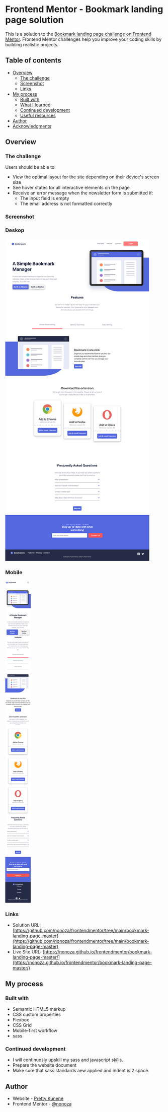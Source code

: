 # Frontend Mentor - Bookmark landing page solution

This is a solution to the [Bookmark landing page challenge on Frontend Mentor](https://www.frontendmentor.io/challenges/bookmark-landing-page-5d0b588a9edda32581d29158). Frontend Mentor challenges help you improve your coding skills by building realistic projects. 

## Table of contents

- [Overview](#overview)
  - [The challenge](#the-challenge)
  - [Screenshot](#screenshot)
  - [Links](#links)
- [My process](#my-process)
  - [Built with](#built-with)
  - [What I learned](#what-i-learned)
  - [Continued development](#continued-development)
  - [Useful resources](#useful-resources)
- [Author](#author)
- [Acknowledgments](#acknowledgments)


## Overview

### The challenge

Users should be able to:

- View the optimal layout for the site depending on their device's screen size
- See hover states for all interactive elements on the page
- Receive an error message when the newsletter form is submitted if:
  - The input field is empty
  - The email address is not formatted correctly

### Screenshot

### Deskop
![](./design/desktop.png)

### Mobile
![](./design/mobile.png)


### Links

- Solution URL: [https://github.com/nonoza/frontendmentor/tree/main/bookmark-landing-page-master](https://github.com/nonoza/frontendmentor/tree/main/bookmark-landing-page-master)
- Live Site URL: [https://nonoza.github.io/frontendmentor/bookmark-landing-page-master/](https://nonoza.github.io/frontendmentor/bookmark-landing-page-master/)

## My process

### Built with

- Semantic HTML5 markup
- CSS custom properties
- Flexbox
- CSS Grid
- Mobile-first workflow
- sass




### Continued development

- I will continuosly upskill my sass and javascript skills.
- Prepare the website document
- Make sure that sass standards aew applied and indent is 2 space.


## Author

- Website - [Pretty Kunene](https://prettynkunene.co.za/)
- Frontend Mentor - [@nonoza](https://www.frontendmentor.io/profile/nonoza)


